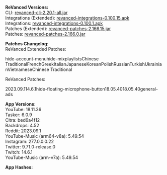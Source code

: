 **ReVanced Versions:**  
CLI: [revanced-cli-2.20.1-all.jar](https://github.com/revanced/revanced-cli/releases/tag/v2.20.1)  
Integrations (Extended): [revanced-integrations-0.100.15.apk](https://github.com/inotia00/revanced-integrations/releases/tag/v0.100.15)  
Integrations: [revanced-integrations-0.100.1.apk](https://github.com/revanced/revanced-integrations/releases/tag/v0.100.1)  
Patches (Extended): [revanced-patches-2.166.15.jar](https://github.com/inotia00/revanced-patches/releases/tag/v2.166.15)  
Patches: [revanced-patches-2.166.0.jar](https://github.com/revanced/revanced-patches/releases/tag/v2.166.0)  

**Patches Changelog**:   
ReVanced Extended Patches:  

hide-account-menuhide-mixplaylistsChinese TraditionalFrenchGreekItalianJapaneseKoreanPolishRussianTurkishUkrainianVietnameseChinese Traditional
  
ReVanced Patches:   

2023.09.114.6.1hide-floating-microphone-button18.05.4018.05.40general-ads
  
**App Versions:**  
YouTube: 18.11.36  
Tasker: 6.0.9  
Citra: bed6a4f12  
Backdrops: 4.52  
Reddit: 2023.09.1  
YouTube-Music (arm64-v8a): 5.49.54  
Instagram: 277.0.0.0.22  
Twitter: 9.71.0-release.0  
Twitch: 14.6.1  
YouTube-Music (arm-v7a): 5.49.54  

**App Hashes:**  
  
